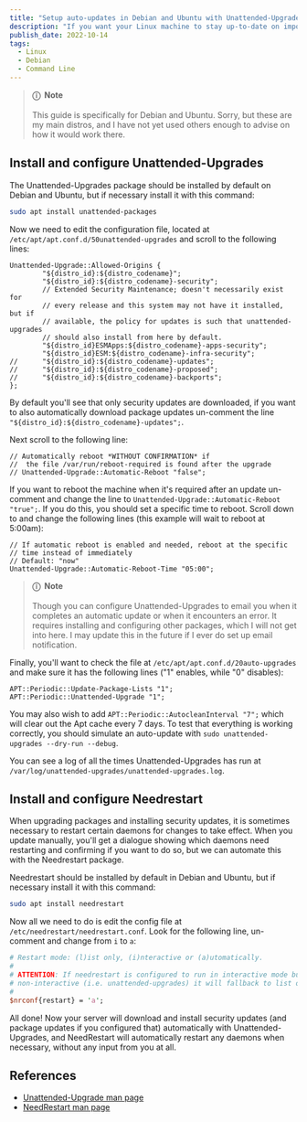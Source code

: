 ```yaml
---
title: "Setup auto-updates in Debian and Ubuntu with Unattended-Upgrades and NeedRestart"
description: "If you want your Linux machine to stay up-to-date on important security updates, but you don't want to SSH into it all the time to run updates and would rather set it and forget it, this is the way."
publish_date: 2022-10-14
tags:
  - Linux
  - Debian
  - Command Line
---
```


<!-- ## Table of Contents

1. [Install and configure Unattended-Upgrades](#unattended)
2. [Install and configure Needrestart](#needrestart)
3. [References](#ref) -->

> **ⓘ &nbsp;Note**<br><br> This guide is specifically for Debian and Ubuntu.
> Sorry, but these are my main distros, and I have not yet used others enough to
> advise on how it would work there.

<div id='unattended'/>

## Install and configure Unattended-Upgrades

The Unattended-Upgrades package should be installed by default on Debian and
Ubuntu, but if necessary install it with this command:

```bash
sudo apt install unattended-packages
```

Now we need to edit the configuration file, located at
`/etc/apt/apt.conf.d/50unattended-upgrades` and scroll to the following lines:

```clike
Unattended-Upgrade::Allowed-Origins {
        "${distro_id}:${distro_codename}";
        "${distro_id}:${distro_codename}-security";
        // Extended Security Maintenance; doesn't necessarily exist for
        // every release and this system may not have it installed, but if
        // available, the policy for updates is such that unattended-upgrades
        // should also install from here by default.
        "${distro_id}ESMApps:${distro_codename}-apps-security";
        "${distro_id}ESM:${distro_codename}-infra-security";
//      "${distro_id}:${distro_codename}-updates";
//      "${distro_id}:${distro_codename}-proposed";
//      "${distro_id}:${distro_codename}-backports";
};
```

By default you'll see that only security updates are downloaded, if you want to
also automatically download package updates un-comment the line
`"${distro_id}:${distro_codename}-updates";`.

Next scroll to the following line:

```clike
// Automatically reboot *WITHOUT CONFIRMATION* if
//  the file /var/run/reboot-required is found after the upgrade
// Unattended-Upgrade::Automatic-Reboot "false";
```

If you want to reboot the machine when it's required after an update un-comment
and change the line to `Unattended-Upgrade::Automatic-Reboot "true";`. If you do
this, you should set a specific time to reboot. Scroll down to and change the
following lines (this example will wait to reboot at 5:00am):

```clike
// If automatic reboot is enabled and needed, reboot at the specific
// time instead of immediately
// Default: "now"
Unattended-Upgrade::Automatic-Reboot-Time "05:00";
```

> **ⓘ &nbsp;Note**<br><br> Though you can configure Unattended-Upgrades to email
> you when it completes an automatic update or when it encounters an error. It
> requires installing and configuring other packages, which I will not get into
> here. I may update this in the future if I ever do set up email notification.

Finally, you'll want to check the file at `/etc/apt/apt.conf.d/20auto-upgrades`
and make sure it has the following lines ("1" enables, while "0" disables):

```clike
APT::Periodic::Update-Package-Lists "1";
APT::Periodic::Unattended-Upgrade "1";
```

You may also wish to add `APT::Periodic::AutocleanInterval "7";` which will
clear out the Apt cache every 7 days. To test that everything is working
correctly, you should simulate an auto-update with
`sudo unattended-upgrades --dry-run --debug`.

You can see a log of all the times Unattended-Upgrades has run at
`/var/log/unattended-upgrades/unattended-upgrades.log`.

<div id='needrestart'/>

## Install and configure Needrestart

When upgrading packages and installing security updates, it is sometimes
necessary to restart certain daemons for changes to take effect. When you update
manually, you'll get a dialogue showing which daemons need restarting and
confirming if you want to do so, but we can automate this with the Needrestart
package.

Needrestart should be installed by default in Debian and Ubuntu, but if
necessary install it with this command:

```bash
sudo apt install needrestart
```

Now all we need to do is edit the config file at
`/etc/needrestart/needrestart.conf`. Look for the following line, un-comment and
change from `i` to `a`:

```perl
# Restart mode: (l)ist only, (i)nteractive or (a)utomatically.
#
# ATTENTION: If needrestart is configured to run in interactive mode but is run
# non-interactive (i.e. unattended-upgrades) it will fallback to list only mode.
#
$nrconf{restart} = 'a';
```

All done! Now your server will download and install security updates (and
package updates if you configured that) automatically with Unattended-Upgrades,
and NeedRestart will automatically restart any daemons when necessary, without
any input from you at all.

## References

- <a href="https://manpages.debian.org/bullseye/unattended-upgrades/unattended-upgrades.8.en.html" target="_blank">Unattended-Upgrade
  man page</a>
- <a href="https://manpages.debian.org/bullseye/needrestart/needrestart.1.en.html">NeedRestart
  man page</a>
